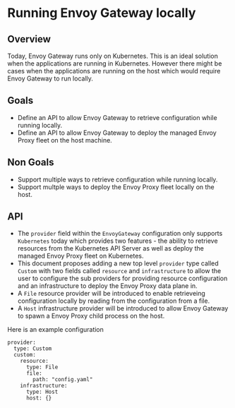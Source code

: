 # Running Envoy Gateway locally

## Overview

Today, Envoy Gateway runs only on Kubernetes. This is an ideal solution
when the applications are running in Kubernetes.
However there might be cases when the applications are running on the host which would
require Envoy Gateway to run locally.

## Goals

* Define an API to allow Envoy Gateway to retrieve configuration while running locally.
* Define an API to allow Envoy Gateway to deploy the managed Envoy Proxy fleet on the host
machine.

## Non Goals

* Support multiple ways to retrieve configuration while running locally.
* Support multple ways to deploy the Envoy Proxy fleet locally on the host.

## API

* The `provider` field within the `EnvoyGateway` configuration only supports
`Kubernetes` today which provides two features - the ability to retrieve
resources from the Kubernetes API Server as well as deploy the managed
Envoy Proxy fleet on Kubernetes. 
* This document proposes adding a new top level `provider` type called `Custom` 
with two fields called `resource` and `infrastructure` to allow the user to configure
the sub providers for providing resource configuration and an infrastructure to deploy
the Envoy Proxy data plane in.
* A `File` resource provider will be introduced to enable retrieveing configuration locally
by reading from the configuration from a file.
* A `Host` infrastructure provider will be introduced to allow Envoy Gateway to spawn a 
Envoy Proxy child process on the host.

Here is an example configuration
```
provider:
  type: Custom
  custom:
    resource:
      type: File
      file:
        path: "config.yaml"
    infrastructure:
      type: Host
      host: {}
```
